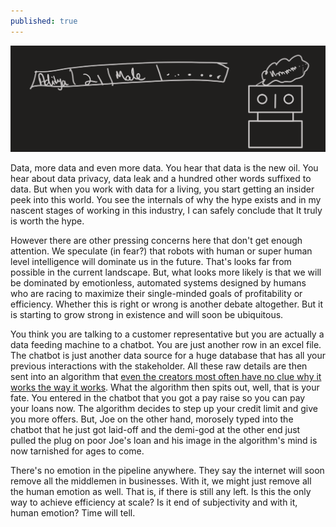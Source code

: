 ```yaml
---
published: true
---
```




![Datapoint](/images/datapoint.PNG)


Data, more data and even more data. You hear that data is the new oil. You hear about data privacy, data leak and a hundred other words suffixed to data. But when you work with data for a living, you start getting an insider peek into this world. You see the internals of why the hype exists and in my nascent stages of working in this industry, I can safely conclude that It truly is worth the hype.

However there are other pressing concerns here that don't get enough attention. We speculate (in fear?) that robots with human or super human level intelligence will dominate us in the future. That's looks far from possible in the current landscape. But, what looks more likely is that we will be dominated by emotionless, automated systems designed by humans who are racing to maximize their single-minded goals of profitability or efficiency. Whether this is right or wrong is another debate altogether. But it is starting to grow strong in existence and will soon be ubiquitous. 

You think you are talking to a customer representative but you are actually a data feeding machine to a chatbot. You are just another row in an excel file. The chatbot is just another data source for a huge database that has all your previous interactions with the stakeholder. All these raw details are then sent into an algorithm that [even the creators most often have no clue why it works the way it works](https://www.washingtonpost.com/business/2019/11/11/apple-card-algorithm-sparks-gender-bias-allegations-against-goldman-sachs/). What the algorithm then spits out, well, that is your fate. You entered in the chatbot that you got a pay raise so you can pay your loans now. The algorithm decides to step up your credit limit and give you more offers. But, Joe on the other hand, morosely typed into the chatbot that he just got laid-off and the demi-god at the other end just pulled the plug on poor Joe's loan and his image in the algorithm's mind is now tarnished for ages to come.
 
There's no emotion in the pipeline anywhere. They say the internet will soon remove all the middlemen in businesses. With it, we might just remove all the human emotion as well. That is, if there is still any left. Is this the only way to achieve efficiency at scale? Is it end of subjectivity and with it, human emotion? Time will tell.
